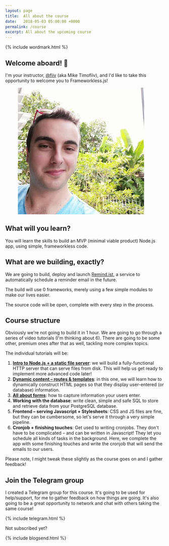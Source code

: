 ```yaml
---
layout: page
title:  All about the course
date:   2018-05-03 05:00:00 +0000
permalink: /course
excerpt: All about the upcoming course
---
```

<section>
  {% include wordmark.html %}

  <h1>Welcome aboard! 👋</h1>

  <div class="flex no-stack no-gutters">
    <p class="wide leadin">
      I'm your instructor, <a href="https://fiiv.io">@fiiv</a> (aka Mike Timofiiv), and I'd like to take this opportunity to welcome you to Frameworkless.js!
    </p>
    <div>
      <figure class="avatar">
        <img src="/assets/fiiv.jpg">
      </figure>
    </div>
  </div>

  <h2>What will you learn?</h2>

  <p class="leadin">
    You will learn the skills to build an MVP (minimal viable product) Node.js app, using simple, frameworkless code.
  </p>

  <h2>What are we building, exactly?</h2>

  <p class="leadin">
    We are going to build, deploy and launch <a href="https://remind.ist">Remind.ist</a>, a service to automatically schedule a reminder email in the future.
  </p>

  <p>
    The build will use 0 frameworks, merely using a few simple modules to make our lives easier.
  </p>

  <p>
    The source code will be open, complete with every step in the process.
  </p>

  <h2>Course structure</h2>

  <p>
    Obviously we're not going to build it in 1 hour. We are going to go through a series of video tutorials (I'm thinking about 6). There are going to be some other, premium ones after that as well, tackling more complex topics.
  </p>

  <p>
    The individual tutorials will be:
  </p>

  <ol>
    <li>
      <a href="/course/1"><strong>Intro to Node.js + a static file server</strong></a>: we will build a fully-functional HTTP server that can serve files from disk. This will help us get ready to implement more advanced code later!
    </li>
    <li>
      <a href="/course/2"><strong>Dynamic content – routes &amp; templates</strong></a>: in this one, we will learn how to dynamically construct HTML pages so that they display user-entered (or database) information.
    </li>
    <li>
      <a href="/course/3"><strong>All about forms</strong></a>: how to capture information your users enter.
    </li>
    <li>
      <strong>Working with the database</strong>: write clean, simple and safe SQL to store and retrieve data from your PostgreSQL database.
    </li>
    <li>
      <strong>Frontend – serving Javascript + Stylesheets</strong>: CSS and JS files are fine, but they can be cumbersome, so let's serve it through a very simple pipeline.
    </li>
    <li>
      <strong>Cronjob + finishing touches</strong>: Get used to writing cronjobs. They don't have to be complicated – and can be written in Javascript! They let you schedule all kinds of tasks in the background. Here, we complete the app with some finishing touches and write the cronjob that will send the emails to our users.
    </li>
  </ol>

  <p>Please note, I might tweak these slightly as the course goes on and I gather feedback!</p>
</section>

<section>
  <h2>Join the Telegram group</h2>

  <p>
    I created a Telegram group for this course. It's going to be used for help/support, for me to gather feedback on how things are going. It's also going to be a great opportunity to network and chat with others taking the same course!
  </p>

  {% include telegram.html %}
</section>

<section>
  <p class="sub-callout">
    Not subscribed yet?
  </p>
  {% include blogsend.html %}
</section>
